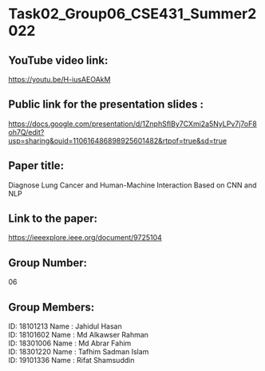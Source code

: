 # Task02_Group06_CSE431_Summer2022

YouTube video link:
---------------------------------------------------------------------------
https://youtu.be/H-iusAEOAkM

Public link for the presentation slides :
---------------------------------------------------------------------------
https://docs.google.com/presentation/d/1ZnphSflBy7CXmi2a5NyLPv7j7oF8oh7Q/edit?usp=sharing&ouid=110616486898925601482&rtpof=true&sd=true

Paper title:
---------------------------------------------------------------------------
Diagnose Lung Cancer and Human-Machine Interaction Based on CNN and NLP

Link to the paper:
---------------------------------------------------------------------------
https://ieeexplore.ieee.org/document/9725104

Group Number:
---------------------------------------------------------------------------
06

Group Members:
---------------------------------------------------------------------------
ID: 18101213 Name : Jahidul Hasan \
ID: 18101602 Name : Md Alkawser Rahman \
ID: 18301006 Name : Md Abrar Fahim \
ID: 18301220 Name : Tafhim Sadman Islam \
ID: 19101336 Name : Rifat Shamsuddin 
